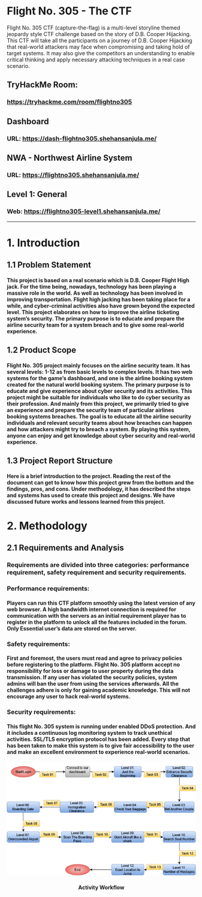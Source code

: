 # Flight No. 305 - The CTF
Flight No. 305 CTF (capture-the-flag) is a multi-level storyline themed jeopardy style CTF challenge based on the story of D.B. Cooper Hijacking. This CTF will take all the participants on a journey of D.B. Cooper Hijacking that real-world attackers may face when compromising and taking hold of target systems. It may also give the competitors an understanding to enable critical thinking and apply necessary attacking techniques in a real case scenario.


## TryHackMe Room:
### https://tryhackme.com/room/flightno305

## Dashboard
### URL: https://dash-flightno305.shehansanjula.me/

## NWA - Northwest Airline System
### URL: https://flightno305.shehansanjula.me/

## Level 1: General
### Web: https://flightno305-level1.shehansanjula.me/
---
# 1.	Introduction

## 1.1	Problem Statement

#### This project is based on a real scenario which is D.B. Cooper Flight High jack. For the time being, nowadays, technology has been playing a massive role in the world. As well as technology has been involved in improving transportation. Flight high jacking has been taking place for a while, and cyber-criminal activities also have grown beyond the expected level. This project elaborates on how to improve the airline ticketing system’s security. The primary purpose is to educate and prepare the airline security team for a system breach and to give some real-world experience.

## 1.2	Product Scope

#### Flight No. 305 project mainly focuses on the airline security team. It has several levels: 1-12 as from basic levels to complex levels. It has two web systems for the game’s dashboard, and one is the airline booking system created for the natural world booking system. The primary purpose is to educate and give experience about cyber security and its activities. This project might be suitable for individuals who like to do cyber security as their profession. And mainly from this project, we primarily tried to give an experience and prepare the security team of particular airlines booking systems breaches. The goal is to educate all the airline security individuals and relevant security teams about how breaches can happen and how attackers might try to breach a system. By playing this system, anyone can enjoy and get knowledge about cyber security and real-world experience.

## 1.3	Project Report Structure

#### Here is a brief introduction to the project. Reading the rest of the document can get to know how this project grew from the bottom and the findings, pros, and cons. Under methodology, it has described the steps and systems has used to create this project and designs. We have discussed future works and lessons learned from this project.

# 2.	Methodology

## 2.1	Requirements and Analysis

### Requirements are divided into three categories: performance requirement, safety requirement and security requirements.

### Performance requirements:
#### Players can run this CTF platform smoothly using the latest version of any web browser. A high bandwidth internet connection is required for communication with the servers as an initial requirement player has to register in the platform to unlock all the features included in the forum. Only Essential user’s data are stored on the server.

### Safety requirements:
#### First and foremost, the users must read and agree to privacy policies before registering to the platform. Flight No. 305 platform accept no responsibility for loss or damage to user property during the data transmission. If any user has violated the security policies, system admins will ban the user from using the services afterwards. All the challenges adhere is only for gaining academic knowledge. This will not encourage any user to hack real-world systems.

### Security requirements:
#### This flight No. 305 system is running under enabled DDoS protection. And it includes a continuous log monitoring system to track unethical activities. SSL/TLS encryption protocol has been added. Every step that has been taken to make this system is to give fair accessibility to the user and make an excellent environment to experience real-world scenarios.

[![Header](https://raw.githubusercontent.com/ShehanSanjula/FlightNo305-CTF-2021/main/Activity%20Workflow.png "Activity Workflow of Flight No. 305")](https://shehansanjula.github.io/)
<h4 align="center">Activity Workflow</h4> 

